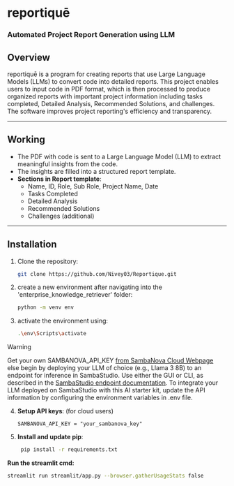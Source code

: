 # reportiquē
### Automated Project Report Generation using LLM
## Overview
reportiquē is a program for creating reports that use Large Language Models (LLMs) to convert code into detailed reports. 
This project enables users to input code in PDF format, which is then processed to produce organized reports with important project information including tasks completed, Detailed Analysis, Recommended Solutions, and challenges. The software improves project reporting's efficiency and transparency.

---

## Working

- The PDF with code is sent to a Large Language Model (LLM) to extract meaningful insights from the code.
- The insights are filled into a structured report template.
- **Sections in Report template**: 
  - Name, ID, Role, Sub Role, Project Name, Date
  - Tasks Completed
  - Detailed Analysis
  - Recommended Solutions
  - Challenges (additional)

---

## Installation

1. Clone the repository:
   ```bash
   git clone https://github.com/Nivey03/Reportique.git
   ```
2. create a new environment after navigating into the 'enterprise_knowledge_retriever' folder:
   ```bash
   python -m venv env
   ```
3. activate the environment using:
    ```bash
   .\env\Scripts\activate
   ```
> [!WARNING]
> Get your own SAMBANOVA_API_KEY [from SambaNova Cloud Webpage](https://cloud.sambanova.ai/) else
> begin by deploying your LLM of choice (e.g., Llama 3 8B) to an endpoint for inference in SambaStudio. Use either the GUI or CLI, as described in the [SambaStudio endpoint documentation](https://docs.sambanova.ai/sambastudio/latest/endpoints.html).
> To integrate your LLM deployed on SambaStudio with this AI starter kit, update the API information by configuring the environment variables in .env file.
4. **Setup API keys**: (for cloud users)
   ```
   SAMBANOVA_API_KEY = "your_sambanova_key"
   ```
5. **Install and update pip**:
   ```bash
    pip install -r requirements.txt
   ```
**Run the streamlit cmd:**
   ```bash
streamlit run streamlit/app.py --browser.gatherUsageStats false   

   ```
